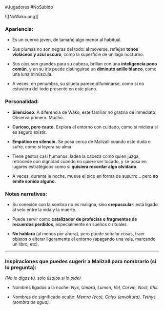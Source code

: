 #Jugadores #NoSubido

![[NoWako.png]]
### **Apariencia:**

- Es un cuervo joven, de tamaño algo menor al habitual.
    
- Sus plumas no son negras del todo: al moverse, reflejan **tonos violáceos y azul oscuro**, como la superficie de un lago nocturno.
    
- Sus ojos son grandes para su cabeza, brillan con una **inteligencia poco común**, y en su iris puede distinguirse un **diminuto anillo blanco**, como una luna minúscula.
    
- A veces, en penumbra, su silueta parece difuminarse, como si no estuviera del todo presente en este plano.
### **Personalidad:**

- **Silencioso.** A diferencia de Wako, este familiar no grazna de inmediato. Observa primero. Mucho.
    
- **Curioso, pero cauto.** Explora el entorno con cuidado, como si midiera si es seguro existir.
    
- **Empático en silencio.** Se posa cerca de Malizall cuando este duda o sufre, como si leyera su alma.
    
- Tiene gestos casi humanos: ladea la cabeza como quien juzga, retrocede con dignidad cuando no quiere ser tocado, y se posa en lugares estratégicos como si **quisiera recordar algo olvidado**.
    
- A veces, durante la noche, mueve el pico en forma de susurro... pero **no emite sonido alguno.**
### **Notas narrativas:**

- Su conexión con la sombra no es maligna, sino **crepuscular**: está ligado al velo entre la vida y la muerte.
    
- Puede servir como **catalizador de profecías o fragmentos de recuerdos perdidos**, especialmente en sueños o rituales.
    
- **No hablará** (al menos por ahora), pero puede señalar cosas, traer objetos o alterar ligeramente el entorno (apagando una vela, marcando un libro, etc).
    

---

### **Inspiraciones que puedes sugerir a Malizall para nombrarlo (si lo pregunta):**

_(No lo digas tú, solo úsalos si lo pide)_

- Nombres ligados a la noche: _Nyx, Umbra, Lumen, Vel, Corvin, Noct, Ithil._
    
- Nombres de significado oculto: _Memra (eco), Calyx (envoltura), Tethys (sombra de agua)._
